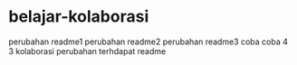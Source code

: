 # belajar-kolaborasi
perubahan readme1
perubahan readme2
perubahan readme3
coba coba 4 3
kolaborasi perubahan terhdapat readme <br>
